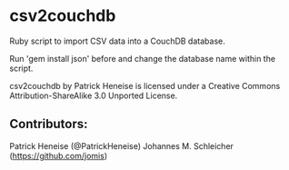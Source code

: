 # csv2couchdb

Ruby script to import CSV data into a CouchDB database.

Run 'gem install json' before and change the database name within the script.

csv2couchdb by Patrick Heneise is licensed under a Creative Commons Attribution-ShareAlike 3.0 Unported License.

## Contributors:
Patrick Heneise (@PatrickHeneise)
Johannes M. Schleicher (https://github.com/jomis)